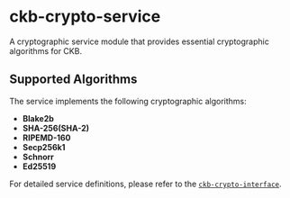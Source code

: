 # ckb-crypto-service

A cryptographic service module that provides essential cryptographic algorithms for CKB.

## Supported Algorithms

The service implements the following cryptographic algorithms:

* **Blake2b**
* **SHA-256(SHA-2)**
* **RIPEMD-160**
* **Secp256k1**
* **Schnorr**
* **Ed25519**

For detailed service definitions, please refer to the [`ckb-crypto-interface`](../../crates/ckb-crypto-interface/).

